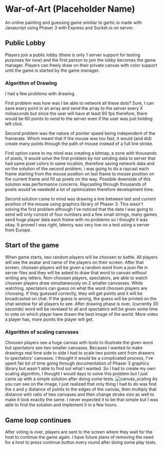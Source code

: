 # War-of-Art (Placeholder Name)
An online painting and guessing game similiar to gartic.io made with Javascript using Phaser 3 with Express and Socket.io on server.

## Public Lobby
Players join a public lobby (there is only 1 server support for testing purposes for now) and the first person to join the lobby becomes the game manager. 
Players can freely draw on their private canvas with color support until the game is started by the game manager.

### Algorithm of Drawing
I had a few problems with drawing.

First problem was how was I be able to network all these dots? Sure, I can save every point in an array and send the array to the server every X miliseconds but since the user
will have at least 60 fps therefore, there would be 60 points to send to the server even if the user was just holding left click.

Second problem was the nature of pointer speed being independent of the framerate. Which meant that if the mouse was too fast, it would (and did) create
many points through the path of mouse instead of a full line stroke.

First option came to my mind was creating a bitmap, a zone with thousands of pixels, It would solve the first problem by not sending data to server that had
same pixel colors in same location, therefore saving network data and on the solution of the second problem, i was going to do a raycast each frame starting from the
mouse position on last frame to mouse position on the current frame and fill up pixels on the way. Possible downside of this solution was performance concerns. Raycasting
through thousands of pixels would've neededd a lot of optimization therefore development time.

Second solution came to mind was drawing a line between last and current position of the mouse using graphics library of Phaser 3. This wasn't solving the first problem although
I've noticed that the data I was going to send will only consist of four numbers and a few small strings, many games send huge player data each frame with no problems so I
thought it was okay. It proved I was right, latency was very low on a test using a server from Europe.

## Start of the game
When game starts, two random players will be choosen to battle. All players will see the avatar and name of the players on their screen. After that screen, choosen players
will be given a random word from a json file in server files and they will be asked to draw that word to canvas without writing any letters. Non-choosen players, spectators, are able to watch choosen players draw simultaneously on 2 smaller canvasses. While watching, spectators can guess on what the word choosen players are choosing. If they guessed
correctly, they will get points and it will be broadcasted on chat. If the guess is wrong, the guess will be printed on the chat window for all players to see. After drawing
phase is over, (currently 30 seconds) word will be revelaed to all and spectators will be given some time to vote on which player have drawn the best image of the world. More
votes a player has, more points the player will get.

### Algorithm of scaling canvases
Choosen players see a huge canvas with tools to illustrate the given word but spectators see two smaller canvases. Because I wanted to make drawings real time side to side I
had to scale two points sent from drawers to spectators' canvases. I thought it would be a complicated process, I've spent fair bit of time going through documentation of
Phaser 3 graphics library but wasn't able to find out what I wanted. So I had to create my own scaling algorithm, I thought I would days to solve this problem but I just came
up with a simple solution after doing some tests.
![canvas_scaling](https://user-images.githubusercontent.com/22753759/118721056-0912c500-b833-11eb-8a1d-a49f2a6aea55.png)
As you can see on the image, I just realized that only thing I had to do was find the x and y distance of points to the edges of the canvas, then multiply that distance with
ratio of two canvases and then change stroke size as well to make it look exactly the same. I never expected it to be that simple but I was able to find the solution and implement it in a few hours.

## Game loop continues
After voting is over, players are sent to the screen where they wait for the host to continue the game again. I have future plans of removing the need for a host to press continue button every round after doing some play tests.

